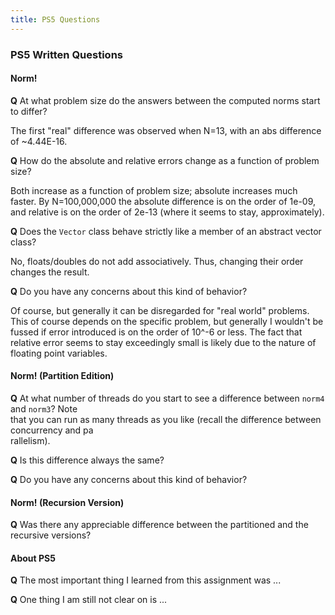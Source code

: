 ```yaml
---
title: PS5 Questions
---
```


### PS5 Written Questions

#### Norm!

**Q**
At what problem size do the answers between the computed norms start to differ?

The first "real" difference was observed when N=13, with an abs difference of ~4.44E-16.

**Q**
How do the absolute and relative errors change as a function of problem size?

Both increase as a function of problem size; absolute increases much faster. By N=100,000,000 the
absolute difference is on the order of 1e-09, and relative is on the order of 2e-13 (where
it seems to stay, approximately).

**Q**
Does the `Vector` class behave strictly like a member of an  abstract vector class?

No, floats/doubles do not add associatively. Thus, changing their order changes the result.

**Q**
Do you have any concerns about this kind of behavior?

Of course, but generally it can be disregarded for "real world" problems. This of course
depends on the specific problem, but generally I wouldn't be fussed if error introduced
is on the order of 10^-6 or less. The fact that relative error seems to stay exceedingly small
is likely due to the nature of floating point variables.


#### Norm! (Partition Edition)

**Q**
At what number of threads do you start to see a difference between `norm4` and `norm3`?  Note\
 that you can run as many threads as you like (recall the difference between concurrency and pa\
rallelism).

**Q**
Is this difference always the same?

**Q**
Do you have any concerns about this kind of behavior?


#### Norm! (Recursion Version)

**Q**
Was there any appreciable difference between the partitioned and the recursive versions?



#### About PS5


**Q** The most important thing I learned from this assignment was ...


**Q** One thing I am still not clear on is ...



